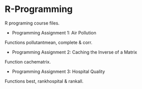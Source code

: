 R-Programming
=============

R programing course files.

* Programming Assignment 1: Air Pollution

Functions pollutantmean, complete & corr.

* Programming Assignment 2: Caching the Inverse of a Matrix

Function cachematrix.

* Programming Assignment 3: Hospital Quality

Functions best, rankhospital & rankall.
